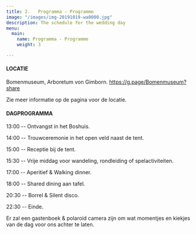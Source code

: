 ```yaml
---
title: 2.   Programma - Programme
image: "/images/img-20191019-wa0000.jpg"
description: The schedule for the wedding day
menu:
  main:
    name: Programma - Programme
    weight: 3

---
```

#### LOCATIE

Bomenmuseum, Arboretum von Gimborn.
https://g.page/Bomenmuseum?share

Zie meer informatie op de pagina voor de locatie.

#### DAGPROGRAMMA

13:00   -- Ontvangst in het Boshuis.

14:00   -- Trouwceremonie in het open veld naast de tent.

15:00   -- Receptie bij de tent.

15:30   -- Vrije middag voor wandeling, rondleiding of spelactiviteiten.

17:00   -- Aperitief & Walking dinner.

18:00   -- Shared dining aan tafel.

20:30   -- Borrel & Silent disco.

22:30   -- Einde.


Er zal een gastenboek & polaroid camera zijn om wat momentjes en kiekjes van de dag voor ons achter te laten.